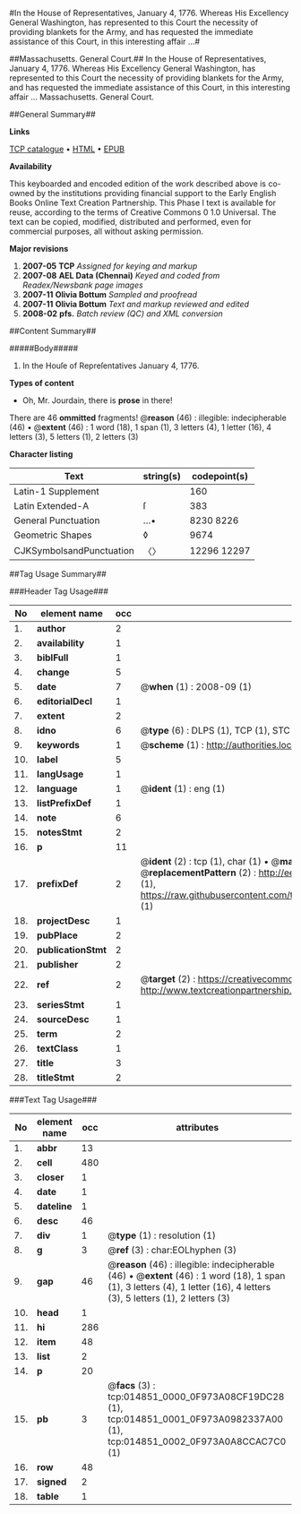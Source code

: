#In the House of Representatives, January 4, 1776. Whereas His Excellency General Washington, has represented to this Court the necessity of providing blankets for the Army, and has requested the immediate assistance of this Court, in this interesting affair ...#

##Massachusetts. General Court.##
In the House of Representatives, January 4, 1776. Whereas His Excellency General Washington, has represented to this Court the necessity of providing blankets for the Army, and has requested the immediate assistance of this Court, in this interesting affair ...
Massachusetts. General Court.

##General Summary##

**Links**

[TCP catalogue](http://www.ota.ox.ac.uk/tcp/)  • 
[HTML](http://tei.it.ox.ac.uk/tcp/Texts-HTML/free/N11/N11756.html)  • 
[EPUB](http://tei.it.ox.ac.uk/tcp/Texts-EPUB/free/N11/N11756.epub)

**Availability**

This keyboarded and encoded edition of the
	       work described above is co-owned by the institutions
	       providing financial support to the Early English Books
	       Online Text Creation Partnership. This Phase I text is
	       available for reuse, according to the terms of Creative
	       Commons 0 1.0 Universal. The text can be copied,
	       modified, distributed and performed, even for
	       commercial purposes, all without asking permission.

**Major revisions**

1. __2007-05__ __TCP__ *Assigned for keying and markup*
1. __2007-08__ __AEL Data (Chennai)__ *Keyed and coded from Readex/Newsbank page images*
1. __2007-11__ __Olivia Bottum__ *Sampled and proofread*
1. __2007-11__ __Olivia Bottum__ *Text and markup reviewed and edited*
1. __2008-02__ __pfs.__ *Batch review (QC) and XML conversion*

##Content Summary##

#####Body#####

1. In the Houſe of Repreſentatives January 4, 1776.

**Types of content**

  * Oh, Mr. Jourdain, there is **prose** in there!

There are 46 **ommitted** fragments! 
 @__reason__ (46) : illegible: indecipherable (46)  •  @__extent__ (46) : 1 word (18), 1 span (1), 3 letters (4), 1 letter (16), 4 letters (3), 5 letters (1), 2 letters (3)

**Character listing**


|Text|string(s)|codepoint(s)|
|---|---|---|
|Latin-1 Supplement| |160|
|Latin Extended-A|ſ|383|
|General Punctuation|…•|8230 8226|
|Geometric Shapes|◊|9674|
|CJKSymbolsandPunctuation|〈〉|12296 12297|

##Tag Usage Summary##

###Header Tag Usage###

|No|element name|occ|attributes|
|---|---|---|---|
|1.|__author__|2||
|2.|__availability__|1||
|3.|__biblFull__|1||
|4.|__change__|5||
|5.|__date__|7| @__when__ (1) : 2008-09 (1)|
|6.|__editorialDecl__|1||
|7.|__extent__|2||
|8.|__idno__|6| @__type__ (6) : DLPS (1), TCP (1), STC (1), NOTIS (1), IMAGE-SET (1), EVANS-CITATION (1)|
|9.|__keywords__|1| @__scheme__ (1) : http://authorities.loc.gov/ (1)|
|10.|__label__|5||
|11.|__langUsage__|1||
|12.|__language__|1| @__ident__ (1) : eng (1)|
|13.|__listPrefixDef__|1||
|14.|__note__|6||
|15.|__notesStmt__|2||
|16.|__p__|11||
|17.|__prefixDef__|2| @__ident__ (2) : tcp (1), char (1)  •  @__matchPattern__ (2) : ([0-9\-]+):([0-9IVX]+) (1), (.+) (1)  •  @__replacementPattern__ (2) : http://eebo.chadwyck.com/downloadtiff?vid=$1&page=$2 (1), https://raw.githubusercontent.com/textcreationpartnership/Texts/master/tcpchars.xml#$1 (1)|
|18.|__projectDesc__|1||
|19.|__pubPlace__|2||
|20.|__publicationStmt__|2||
|21.|__publisher__|2||
|22.|__ref__|2| @__target__ (2) : https://creativecommons.org/publicdomain/zero/1.0/ (1), http://www.textcreationpartnership.org/docs/. (1)|
|23.|__seriesStmt__|1||
|24.|__sourceDesc__|1||
|25.|__term__|2||
|26.|__textClass__|1||
|27.|__title__|3||
|28.|__titleStmt__|2||


###Text Tag Usage###

|No|element name|occ|attributes|
|---|---|---|---|
|1.|__abbr__|13||
|2.|__cell__|480||
|3.|__closer__|1||
|4.|__date__|1||
|5.|__dateline__|1||
|6.|__desc__|46||
|7.|__div__|1| @__type__ (1) : resolution (1)|
|8.|__g__|3| @__ref__ (3) : char:EOLhyphen (3)|
|9.|__gap__|46| @__reason__ (46) : illegible: indecipherable (46)  •  @__extent__ (46) : 1 word (18), 1 span (1), 3 letters (4), 1 letter (16), 4 letters (3), 5 letters (1), 2 letters (3)|
|10.|__head__|1||
|11.|__hi__|286||
|12.|__item__|48||
|13.|__list__|2||
|14.|__p__|20||
|15.|__pb__|3| @__facs__ (3) : tcp:014851_0000_0F973A08CF19DC28 (1), tcp:014851_0001_0F973A0982337A00 (1), tcp:014851_0002_0F973A0A8CCAC7C0 (1)|
|16.|__row__|48||
|17.|__signed__|2||
|18.|__table__|1||
